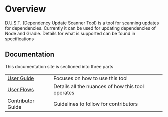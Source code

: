 # Overview  <!-- {docsify-ignore-all} -->
D.U.S.T. (Dependency Update Scanner Tool) is a tool for scanning updates for dependencies. Currently it can be used for updating dependencies of Node and Gradle. Details for what is supported can be found in specifications

## Documentation
This documentation site is sectioned into three parts

|                                       |                                                   |
| ------------------------------------- | ------------------------------------------------- |
| [User Guide](/user-guide)             | Focuses on how to use this tool                   |
| [User Flows](/user-flows)             | Details all the nuances of how this tool operates | 
| Contributor Guide                     | Guidelines to follow for contributors             |
